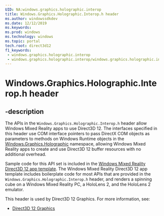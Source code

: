 ```yaml
---
UID: NA:windows.graphics.holographic.interop
title: Windows.Graphics.Holographic.Interop.h header
ms.author: windowssdkdev
ms.date: 12/12/2019
ms.keywords: 
ms.prod: windows
ms.technology: windows
ms.topic: portal
tech.root: direct3d12
f1_keywords:
 - windows.graphics.holographic.interop
 - windows.graphics.holographic.interop/windows.graphics.holographic.interop
---
```


# Windows.Graphics.Holographic.Interop.h header


## -description

The APIs in the `Windows.Graphics.Holographic.Interop.h` header allow Windows Mixed Reality apps to use Direct3D 12. The interfaces specified in this header use COM interface pointers to pass DirectX COM objects as parameters to methods on Windows Runtime objects in the [Windows.Graphics.Holographic](/uwp/api/windows.graphics.holographic) namespace, allowing Windows Mixed Reality apps to create and use Direct3D 12 buffer resources with no additional overhead.

Sample code for this API set is included in the [Windows Mixed Reality Direct3D 12 app template](https://marketplace.visualstudio.com/items?itemName=WindowsMixedRealityteam.WindowsMixedRealityAppTemplatesVSIX). The Windows Mixed Reality Direct3D 12 app template includes boilerplate code for most APIs that are provided in the `Windows.Graphics.Holographic.Interop.h` header, and renders a spinning cube on a Windows Mixed Reality PC, a HoloLens 2, and the HoloLens 2 emulator.

This header is used by Direct3D 12 Graphics. For more information, see:

- [Direct3D 12 Graphics](../_direct3d12/index.md)

